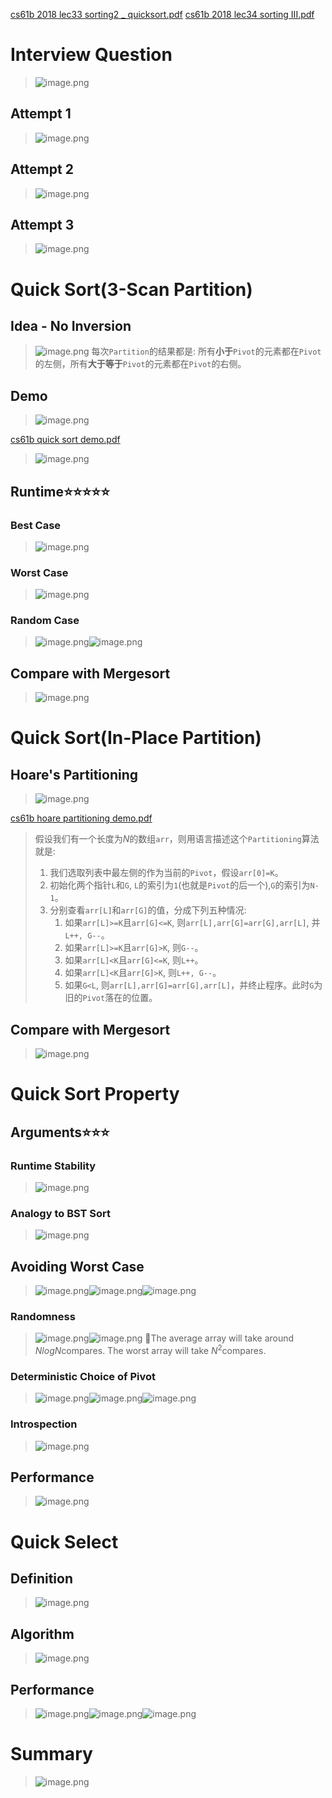 [cs61b 2018 lec33 sorting2 _ quicksort.pdf](https://www.yuque.com/attachments/yuque/0/2023/pdf/12393765/1681563058606-6ef27698-8c67-499f-b029-b0d8835c16fb.pdf)
[cs61b 2018 lec34 sorting III.pdf](https://www.yuque.com/attachments/yuque/0/2023/pdf/12393765/1681563076330-b3a90378-88f9-47e8-b06e-58e2a62d7d24.pdf)


# Interview Question
> ![image.png](./Quick_Sort.assets/20230818_1458545214.png)


## Attempt 1
> ![image.png](./Quick_Sort.assets/20230818_1458542467.png)


## Attempt 2
> ![image.png](./Quick_Sort.assets/20230818_1458542587.png)



## Attempt 3
> ![image.png](./Quick_Sort.assets/20230818_1458548329.png)



# Quick Sort(3-Scan Partition)
## Idea - No Inversion
> ![image.png](./Quick_Sort.assets/20230818_1458547933.png)
> 每次`Partition`的结果都是: 所有**小于**`Pivot`的元素都在`Pivot`的左侧，所有**大于等于**`Pivot`的元素都在`Pivot`的右侧。


## Demo
> ![image.png](./Quick_Sort.assets/20230818_1458549387.png)

[cs61b quick sort demo.pdf](https://www.yuque.com/attachments/yuque/0/2023/pdf/12393765/1681564375285-2ff30c45-5ae3-4e28-881a-f5f73f8c3ca2.pdf)
> ![image.png](./Quick_Sort.assets/20230818_1458557342.png)


## Runtime⭐⭐⭐⭐⭐
### Best Case
> ![image.png](./Quick_Sort.assets/20230818_1458559286.png)


### Worst Case
> ![image.png](./Quick_Sort.assets/20230818_1458558162.png)



### Random Case
> ![image.png](./Quick_Sort.assets/20230818_1458565843.png)![image.png](./Quick_Sort.assets/20230818_1458561567.png)



## Compare with Mergesort
> ![image.png](./Quick_Sort.assets/20230818_1458566847.png)


# Quick Sort(In-Place Partition)
## Hoare's Partitioning
> ![image.png](./Quick_Sort.assets/20230818_1458578840.png)

[cs61b hoare partitioning demo.pdf](https://www.yuque.com/attachments/yuque/0/2023/pdf/12393765/1681622196161-727e4ad1-395c-45af-bc21-bee037bf4ca4.pdf)
> 假设我们有一个长度为$N$的数组`arr`，则用语言描述这个`Partitioning`算法就是:
> 1. 我们选取列表中最左侧的作为当前的`Pivot`，假设`arr[0]=K`。
> 2. 初始化两个指针`L`和`G`, `L`的索引为`1`(也就是`Pivot`的后一个),`G`的索引为`N-1`。
> 3. 分别查看`arr[L]`和`arr[G]`的值，分成下列五种情况:
>    1. 如果`arr[L]>=K`且`arr[G]<=K`, 则`arr[L],arr[G]=arr[G],arr[L]`, 并`L++, G--`。
>    2. 如果`arr[L]>=K`且`arr[G]>K`, 则`G--`。
>    3. 如果`arr[L]<K`且`arr[G]<=K`, 则`L++`。
>    4. 如果`arr[L]<K`且`arr[G]>K`, 则`L++, G--`。
>    5. 如果`G<L`, 则`arr[L],arr[G]=arr[G],arr[L]`，并终止程序。此时`G`为旧的`Pivot`落在的位置。

 

## Compare with Mergesort
> ![image.png](./Quick_Sort.assets/20230818_1458578876.png)



# Quick Sort Property
## Arguments⭐⭐⭐
### Runtime Stability
> ![image.png](./Quick_Sort.assets/20230818_1458574681.png)


### Analogy to BST Sort
> ![image.png](./Quick_Sort.assets/20230818_1458585235.png)


## Avoiding Worst Case
> ![image.png](./Quick_Sort.assets/20230818_1458588862.png)![image.png](./Quick_Sort.assets/20230818_1458586086.png)![image.png](./Quick_Sort.assets/20230818_1458592004.png)


### Randomness
> ![image.png](./Quick_Sort.assets/20230818_1458595463.png)![image.png](./Quick_Sort.assets/20230818_1459006630.png)
> 🔔The average array will take around $NlogN$compares. The worst array will take $N^2$compares.



###  Deterministic Choice of Pivot 
> ![image.png](./Quick_Sort.assets/20230818_1459008280.png)![image.png](./Quick_Sort.assets/20230818_1459017035.png)![image.png](./Quick_Sort.assets/20230818_1459016251.png)



### Introspection
> ![image.png](./Quick_Sort.assets/20230818_1459012874.png)



## Performance
> ![image.png](./Quick_Sort.assets/20230818_1459021294.png)


# Quick Select
## Definition
> ![image.png](./Quick_Sort.assets/20230818_1459022287.png)



## Algorithm
> ![image.png](./Quick_Sort.assets/20230818_1459026853.png)


## Performance
> ![image.png](./Quick_Sort.assets/20230818_1459022708.png)![image.png](./Quick_Sort.assets/20230818_1459023011.png)![image.png](./Quick_Sort.assets/20230818_1459033863.png)




# Summary
> ![image.png](./Quick_Sort.assets/20230818_1459033199.png)






